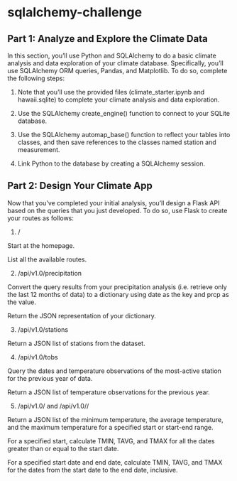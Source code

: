 # sqlalchemy-challenge

## Part 1: Analyze and Explore the Climate Data
In this section, you’ll use Python and SQLAlchemy to do a basic climate analysis and data exploration of your climate database. Specifically, you’ll use SQLAlchemy ORM queries, Pandas, and Matplotlib. To do so, complete the following steps:

1. Note that you’ll use the provided files (climate_starter.ipynb and hawaii.sqlite) to complete your climate analysis and data exploration.

2. Use the SQLAlchemy create_engine() function to connect to your SQLite database.

3. Use the SQLAlchemy automap_base() function to reflect your tables into classes, and then save references to the classes named station and measurement.

4. Link Python to the database by creating a SQLAlchemy session.

## Part 2: Design Your Climate App
Now that you’ve completed your initial analysis, you’ll design a Flask API based on the queries that you just developed. To do so, use Flask to create your routes as follows:

1. /

Start at the homepage.

List all the available routes.

2. /api/v1.0/precipitation

Convert the query results from your precipitation analysis (i.e. retrieve only the last 12 months of data) to a dictionary using date as the key and prcp as the value.

Return the JSON representation of your dictionary.

3. /api/v1.0/stations

Return a JSON list of stations from the dataset.

4. /api/v1.0/tobs

Query the dates and temperature observations of the most-active station for the previous year of data.

Return a JSON list of temperature observations for the previous year.

5. /api/v1.0/<start> and /api/v1.0/<start>/<end>

Return a JSON list of the minimum temperature, the average temperature, and the maximum temperature for a specified start or start-end range.

For a specified start, calculate TMIN, TAVG, and TMAX for all the dates greater than or equal to the start date.

For a specified start date and end date, calculate TMIN, TAVG, and TMAX for the dates from the start date to the end date, inclusive.
